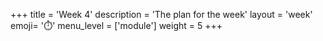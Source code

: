 +++
title = 'Week 4'
description = 'The plan for the week'
layout = 'week'
emoji= '⏱️'
menu_level = ['module']
weight = 5
+++


